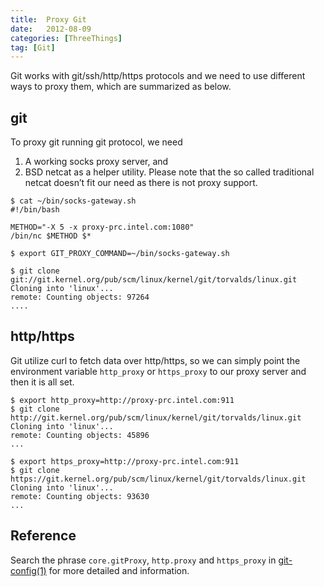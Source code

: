 ```yaml
---
title:  Proxy Git
date:   2012-08-09
categories: [ThreeThings]
tag: [Git]
---
```


Git works with git/ssh/http/https protocols and we need to use
different ways to proxy them, which are summarized as below.

<!-- more -->

## git

To proxy git running git protocol, we need

1. A working socks proxy server, and
2. BSD netcat as a helper utility. Please note that the so called
   traditional netcat doesn’t fit our need as there is not proxy
   support.

~~~
$ cat ~/bin/socks-gateway.sh
#!/bin/bash

METHOD="-X 5 -x proxy-prc.intel.com:1080"
/bin/nc $METHOD $*

$ export GIT_PROXY_COMMAND=~/bin/socks-gateway.sh

$ git clone git://git.kernel.org/pub/scm/linux/kernel/git/torvalds/linux.git
Cloning into 'linux'...
remote: Counting objects: 97264
....
~~~

## http/https

Git utilize curl to fetch data over http/https, so we can simply point
the environment variable `http_proxy` or `https_proxy` to our proxy
server and then it is all set.

~~~
$ export http_proxy=http://proxy-prc.intel.com:911
$ git clone http://git.kernel.org/pub/scm/linux/kernel/git/torvalds/linux.git
Cloning into 'linux'...
remote: Counting objects: 45896
...

$ export https_proxy=http://proxy-prc.intel.com:911
$ git clone https://git.kernel.org/pub/scm/linux/kernel/git/torvalds/linux.git
Cloning into 'linux'...
remote: Counting objects: 93630
...
~~~

## Reference

Search the phrase `core.gitProxy`, `http.proxy` and `https_proxy` in
[git-config(1)](http://linux.die.net/man/1/git-config) for more
detailed and information.
